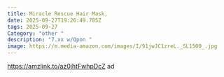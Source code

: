 ```yaml
---
title: Miracle Rescue Hair Mask,
date: 2025-09-27T19:26:49.785Z
tags: 2025-09-27
Category: "other "
description: "7.xx w/Qpon "
image: https://m.media-amazon.com/images/I/91jwJC1zreL._SL1500_.jpg
---
```

https://amzlink.to/az0jhtFwhpDcZ ad